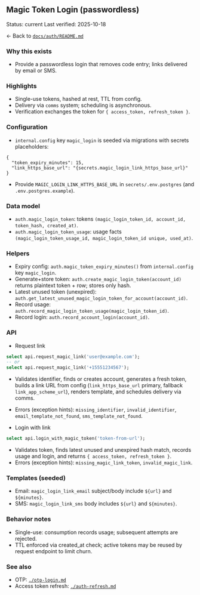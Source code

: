 ## Magic Token Login (passwordless)

Status: current
Last verified: 2025-10-18

← Back to [`docs/auth/README.md`](./README.md)

### Why this exists

- Provide a passwordless login that removes code entry; links delivered by email or SMS.

### Highlights

- Single-use tokens, hashed at rest, TTL from config.
- Delivery via `comms` system; scheduling is asynchronous.
- Verification exchanges the token for `{ access_token, refresh_token }`.

### Configuration

- `internal.config` key `magic_login` is seeded via migrations with secrets placeholders:

```
{
  "token_expiry_minutes": 15,
  "link_https_base_url": "{secrets.magic_login_link_https_base_url}"
}
```

- Provide `MAGIC_LOGIN_LINK_HTTPS_BASE_URL` in `secrets/.env.postgres` (and `.env.postgres.example`).

### Data model

- `auth.magic_login_token`: tokens `(magic_login_token_id, account_id, token_hash, created_at)`.
- `auth.magic_login_token_usage`: usage facts `(magic_login_token_usage_id, magic_login_token_id unique, used_at)`.

### Helpers

- Expiry config: `auth.magic_token_expiry_minutes()` from `internal.config` key `magic_login`.
- Generate+store token: `auth.create_magic_login_token(account_id)` returns plaintext token + row; stores only hash.
- Latest unused token (unexpired): `auth.get_latest_unused_magic_login_token_for_account(account_id)`.
- Record usage: `auth.record_magic_login_token_usage(magic_login_token_id)`.
- Record login: `auth.record_account_login(account_id)`.

### API

- Request link

```sql
select api.request_magic_link('user@example.com');
-- or
select api.request_magic_link('+15551234567');
```

- Validates identifier, finds or creates account, generates a fresh token, builds a link URL from config (`link_https_base_url` primary, fallback `link_app_scheme_url`), renders template, and schedules delivery via comms.
- Errors (exception hints): `missing_identifier`, `invalid_identifier`, `email_template_not_found`, `sms_template_not_found`.

- Login with link

```sql
select api.login_with_magic_token('token-from-url');
```

- Validates token, finds latest unused and unexpired hash match, records usage and login, and returns `{ access_token, refresh_token }`.
- Errors (exception hints): `missing_magic_link_token`, `invalid_magic_link`.

### Templates (seeded)

- Email: `magic_login_link_email` subject/body include `${url}` and `${minutes}`.
- SMS: `magic_login_link_sms` body includes `${url}` and `${minutes}`.

### Behavior notes

- Single-use: consumption records usage; subsequent attempts are rejected.
- TTL enforced via created_at check; active tokens may be reused by request endpoint to limit churn.

### See also

- OTP: [`./otp-login.md`](./otp-login.md)
- Access token refresh: [`./auth-refresh.md`](./auth-refresh.md)
